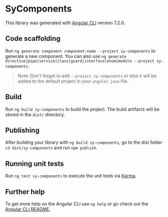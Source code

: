 # SyComponents

This library was generated with [Angular CLI](https://github.com/angular/angular-cli) version 7.2.0.

## Code scaffolding

Run `ng generate component component-name --project sy-components` to generate a new component. You can also use `ng generate directive|pipe|service|class|guard|interface|enum|module --project sy-components`.
> Note: Don't forget to add `--project sy-components` or else it will be added to the default project in your `angular.json` file. 

## Build

Run `ng build sy-components` to build the project. The build artifacts will be stored in the `dist/` directory.

## Publishing

After building your library with `ng build sy-components`, go to the dist folder `cd dist/sy-components` and run `npm publish`.

## Running unit tests

Run `ng test sy-components` to execute the unit tests via [Karma](https://karma-runner.github.io).

## Further help

To get more help on the Angular CLI use `ng help` or go check out the [Angular CLI README](https://github.com/angular/angular-cli/blob/master/README.md).
